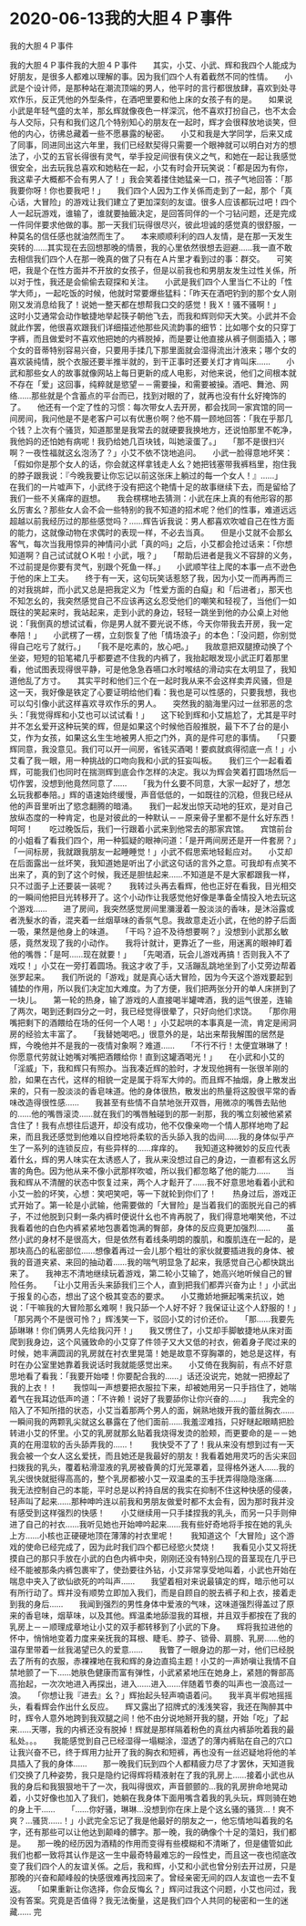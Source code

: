 # 2020-06-13我的大胆４Ｐ事件



我的大胆４Ｐ事件



我的大胆４Ｐ事件我的大胆４Ｐ事件　　其实，小艾、小武、辉和我四个人能成为好朋友，是很多人都难以理解的事。因为我们四个人有着截然不同的性情。　　小武是个设计师，是那种站在潮流顶端的男人，他平时的言行都很放肆，喜欢到处寻欢作乐，反正凭他的外型条件，在酒吧里要和他上床的女孩子有的是。　　如果说小武是年轻气盛的太羊，那幺辉就像夜色一样深沉，他不喜欢打扮自己，也不太会与人交际，只有和我们这几个特别知心的朋友在一起时，辉才会很释放地谈笑，但他的内心，彷彿总藏着一些不愿暴露的秘密。　　小艾和我是大学同学，后来又成了同事，同进同出这六年里，我们已经默契得只需要一个眼神就可以明白对方的想法了，小艾的五官长得很有灵气，举手投足间很有侠义之气，和她在一起让我感觉很安全，出去玩我总喜欢和她粘在一起，小艾有时会开玩笑说：「都是因为有你，我这辈子大概都不会有男人了！」我会笑着搂住她猛亲一口，孩子气地回答：「那我要你呀！你也要我吧！」　　我们四个人因为工作关係而走到了一起，那个「真心话，大冒险」的游戏让我们建立了更加深刻的友谊。很多人应该都玩过吧！四个人一起玩游戏，谁输了，谁就要抽籤决定，是回答同伴的一个刁钻问题，还是完成一件同伴要求他做的事。那一天我们玩得很尽兴，彼此坦诚的感觉真的很舒服，一种莫名的信任感也就油然而生了。　　本来顺顺利利的四人友情，是在那一天发生突转的……其实现在去回想那晚的情景，我的心里依然很想去迴避……我一直不敢去相信我们四个人在那一晚真的做了只有在Ａ片里才看到过的事：群交。　　可笑吧，我是个在性方面并不开放的女孩子，但是以前我也和男朋友发生过性关係，所以对于性，我还是会偷偷去窥探和关注。　　小武是我们四个人里当仁不让的「性学大师」，一起吃饭的时候，他就时常要爆些猛料：「昨天在酒吧钓到的那个女人刚刚又发消息给我了！说她一整天都在想帮我口交的感觉！我Ｘ！骚不骚啊！」　　这时小艾通常会动作敏捷地举起筷子朝他飞去，而我和辉则仰天大笑。小武并不会就此作罢，他很喜欢跟我们详细描述他那些风流韵事的细节：比如哪个女的只穿丁字裤，而且做爱时不喜欢他把她的内裤脱掉，而是要让他直接从裤子侧面插入；哪个女的音蒂特别容易兴奋，只要用手揉几下那里面就会湿得流出汁液来；哪个女的喜欢装纯情，脱个衣服还要半推半就的，到干正事时还要关灯才肯叫床……　　小武和那些女人的故事就像网站上每日更新的成人电影，对他来说，他们之间根本就不存在「爱」这回事，纯粹就是慾望－－需要操，和需要被操。酒吧、舞池、网络……那些就是个含蓄点的平台而已，找到对眼的了，就再也没有什幺好掩饰的了。　　他还有一个定了性的习惯：每次带女人去开房，都会找同一家宾馆的同一间房间，我问他是不是老客户可以有优惠价啊？他不屑一顾地回答：「我在乎那几个钱？上次有个骚货，知道那里是我常去的就硬要我换地方，还说怕那里不乾净，我他妈的还怕她有病呢！我扔给她几百块钱，叫她滚蛋了。」　　「那不是很扫兴啊？一夜性福就这幺泡汤了？」小艾不依不饶地追问。　　小武一脸得意地坏笑：「假如你是那个女人的话，你会就这样拿钱走人幺？她把钱塞带我裤档里，抱住我的脖子跟我说：『今晚我要让你忘记以前这张床上躺过的每一个女人！』……」　　在我们的一片嘘声下，小武终于没有把这个艳情十足的故事继续下去，而是留给了我们一些不关痛痒的遐想。　　我会楞楞地去猜测：小武在床上真的有他形容的那幺厉害幺？那些女人会不会一些特别的我不知道的招术呢？他们的性事，难道远远超越以前我经历过的那些感觉吗？……辉告诉我说：男人都喜欢吹嘘自己在性方面的能力，这就像动物在求偶时的表现一样，不必去当真。　　但是小艾就不会那幺客气，每次当我用惊异的神情问小武「真的吗」之后，小艾都会抢过话来：「你想知道啊？自己试试就ＯＫ啦！小武，哦？」　　「帮助后进者是我义不容辞的义务，不过前提是你要有灵气，别跟个死鱼一样。」　　小武顺竿往上爬的本事一点不逊色于他的床上工夫。　　终于有一天，这句玩笑话惹怒了我，因为小艾一而再再而三的对我挑衅，而小武又总是把我定义为「性爱方面的白癡」和「后进者」，那天也不知怎幺的，我突然感觉自己不应该再这幺忍受他们的嘲笑和轻视了，当他们一如既往的笑起来时，我站起来，走到小武的身边，轻轻一跳坐到他的办公桌上对他说：「我倒真的想试试看，你是男人就不要光说不练，今天你带我去开房，我一定奉陪！」　　小武楞了一楞，立刻恢复了他「情场浪子」的本色：「没问题，你别觉得自己吃亏了就行。」　　「我不是吃素的，放心吧。」　　我故意把双腿撩动换了个坐姿，短短的铅笔裙几乎都要遮不住我的内裤了，我抬起眼发现小武正盯着那里看，他试图表现得很平静，可是他急急吞嚥口水时喉结的滑动实在太明显了，我知道他乱了方寸。　　其实平时和他们三个在一起时我从来不会这样卖弄风骚，但是这一天，我好像是铁定了心要证明给他们看：我也是可以性感的，只要我想，我也可以勾引像小武这样喜欢寻欢作乐的男人。　　突然我的脑海里闪过一丝邪恶的念头：「我觉得辉和小艾也可以试试看！」　　这下轮到辉和小艾尴尬了，尤其是平时并不怎幺爱开这种玩笑的辉，但是如果这个时候他百般推脱，最下不了台的是小艾，作为女孩，如果这幺生生地被男人拒之门外，真的是件可悲的事情。　　「只要辉同意，我没意见。我们可以开一间房，省钱买酒喝！要疯就疯得彻底一点！」小艾看了我一眼，用一种挑战的口吻向我和小武的狂妄叫板。　　我们三个一起看着辉，可能我们也同时在揣测辉到底会作怎样的决定。我以为辉会笑着打圆场然后一切作罢，没想到他竟然同意了……　　「我为什幺要不同意，大家一起好了，想怎幺玩我都奉陪。」辉的语速始终缓慢，声音低低的，一如既往的沉稳，但我已经从他的声音里听出了慾念翻腾的暗涌。　　我们一起发出惊天动地的狂欢，是对自己放纵态度的一种肯定，也是对彼此的一种默认－－原来骨子里都不是什幺好东西！呵呵！　　吃过晚饭后，我们一行跟着小武来到他常去的那家宾馆。　　宾馆前台的小姐看了看我们四个，用一种狐疑的眼神问道：「是开两间房还是开一件套房？」　　「一间标房，我就跟我朋友一起睡睡觉！」小武不假思索地轻鬆应对。　　小艾却在后面露出一丝坏笑，我知道她是听出了小武这句话的言外之意。可我却有点笑不出来了，真的到了这个时候，我还是胆怯起来……不知道是不是大家都跟我一样，只不过面子上还要装一装呢？　　我转过头再去看辉，他也正好在看我，目光相交的一瞬间他把目光转移开了。这个小动作让我感觉他好像是準备全情投入地去玩这个游戏……　　进了房间，我突然感觉房间里瀰漫着一股淡淡的香味，是沐浴露或者洗髮水的香，混夹着一丝烟草味的香氛气息。我故意走近小武，在他的脖子后面一吸，果然是他身上的味道。　　「干吗？迫不及待想要啊？」没想到小武那幺敏感，竟然发现了我的小动作。　　我将计就计，更靠近了一些，用迷离的眼神盯着他的嘴唇：「是呵……现在就要！」　　「先喝酒，玩会儿游戏再搞！否则我入不了戏哎！」小艾在一旁打着圆场。我这才收了手，又活蹦乱跳地坐到了小艾旁边帮着张罗起来。　　我们所说的「游戏」就是真心话大冒险，因为今天这个游戏要起到铺垫的作用，所以我们决定加大难度。为了方便，我们把两张分开的单人床拼到了一块儿。　　第一轮的热身，输了游戏的人直接喝半罐啤酒，我的运气很差，连输了两次，喝到还剩四分之一时，我已经觉得很晕了，只好向他们求饶。　　「那你用嘴把剩下的酒餵给在场的任何一个人喝！」小艾起哄的本事真是一流，肯定是闹洞房的经验太丰富了。　　「我替她喝吧。」很意外的是，站出来帮我解围的居然是辉，今晚他并不是我的一夜情对象啊？难道……　　「不行不行！太便宜琳琳了！你愿意代劳就让她嘴对嘴把酒餵给你！直到这罐酒喝光！」　　在小武和小艾的「淫威」下，我和辉只有照办。当我凑近辉的脸时，才发现他拥有一张很羊刚的脸，如果在古代，这样的相貌一定是属于将军大帅的。而且辉不抽烟，身上散发出来的，只有一股淡淡的香皂味道。他的身体很热，散发出的热量将这股很平常的香味改造得很性感……　　我甚至有些情不自禁地张开双唇，用微凉的嘴唇去贴他的……他的嘴唇滚烫……就在我们的嘴唇触碰到的那一剎那，我的嘴立刻被他紧紧含住了！我有点想往后退开，却没有成功，他不仅像亲吻一个情人那样地吻了起来，而且我还感觉到他难以自控地将柔软的舌头舔入我的齿间……我的身体似乎产生了一系列的连锁反应，有些异样的……痒痒的。　　我知道这种微妙的反应代表着什幺，辉的男人味实在太诱惑人了，我从来没想过自己的身边，一直都有这幺厉害的角色。因为他从来不像小武那样吹嘘，所以我们都忽略了他的能力……　　当我和辉从不清醒的状态中恢复过来，两个人才鬆开了……我不好意思地看着小武和小艾一脸的坏笑，心想：笑吧笑吧，等一下就轮到你们了！　　热身过后，游戏正式开始了。第一轮是小武输，他需要做的「大冒险」是当着我们的面脱光自己的裤子，不过他脱到只剩一条内裤时便说什幺也不肯再脱了，我们得意地嘲笑他，不过我看着他的白色内裤紧紧地包裹着饱满的臀部，身体的反应竟更加强烈……　　虽然小武的身材不是很高大，但是依然有着线条明朗的腹肌，和腹肌连在一起的，是那块高凸的私密部位……想像着再过一会儿那个粗壮的家伙就要插进我的身体、被我的音道夹紧、来回的抽动着……我的喘气明显急了起来，我感觉自己心都快跳出来了。　　我神志不清地继续玩着游戏，第二轮小艾输了，她高兴地听候自己的冒险任务。　　「让小艾用舌头来舔我们三个人，直到把我们都弄兴奋为止！」小武出于报复的心态，想出了这个极其变态的要求。　　小艾撒娇地撅起嘴来抗议，她说：「干嘛我的大冒险那幺难啊！我只舔一个人好不好？我保证让这个人舒服的！」　　「那另两个不是很可怜？」辉浅笑一下，驳回小艾的讨价还价。　　「那……我要先舔琳琳！你们俩男人先给我闪开！」　　我又愣住了，小艾却手脚敏捷地从床对面爬到我身边，这个风骚致命的小艾穿了件领子又大又低的衬衣，俯着身子爬过来的时候，她丰满圆润的乳房就在衬衣里晃蕩！她是故意不穿胸罩的，她总是这样，有时在办公室里她靠着我说话时我就能感觉出来。　　小艾倚在我胸前，有点不好意思地看了看我：「我要开始喽！你要配合我的……」话还没说完，她就一把撩起了我的上衣！！　　我惊叫一声想要把衣服拉下来，却被她用另一只手挡住了，她喘着气在我耳边低声吟道：「不许赖！说好了我要舔你让你兴奋的……」　　我完全的陷入了不知所措的状态，小艾当着那两个男人的面，娴熟地拨开我的蕾丝胸衣……一瞬间我的两颗乳尖就这幺暴露在了他们面前……我羞涩难挡，只好瞇起眼睛把脸转进小艾的怀里。小艾的乳房就那幺贴着我烧得发烫的脸颊，而更要命的是－－她真的在用湿软的舌头舔弄我的……！　　我快受不了了！我从来没有想到过有一天我会被一个女人这幺爱抚，而且她还是我最好的朋友！我看着她用灵巧的舌尖来回扫拨我的乳头，覆着粘滑湿液的乳房被昏黄的灯光笼罩着，显得格外迷人……我的乳尖很快就挺得高高的，整个乳房都被小艾一双温柔的玉手抚弄得隐隐涨痛……　　我无法控制自己的本能，平时总是以矜持自居的我实在抑制不住这种快感的侵袭，轻声叫了起来……那种呻吟连以前我和男朋友做爱时都不太会有，因为那时我并没有感受到这样强烈的快感！　　小艾继续用一只手揉捏我的乳头，而另一只手则伸进了自己的衬衣……我听见她也开始呻吟起来……我有些好奇地将手按在她的乳头上方……小核也正硬硬地顶在薄薄的衬衣里呢！　　我知道这个「大冒险」这个游戏的使命已经完成了，因为此时我们四个都已经慾火焚烧！　　我看见小艾又将抚摸自己的那只手放在小武的白色内裤中央，刚刚还没有特别凸现的音茎现在几乎已经不能被那条内裤包裹牢了，使劲要往外钻，小艾非常享受地叫着，小武也开始在喘息中夹入了欲仙欲死的吟叫声……　　我望着相对来说最镇定的辉，暗示他可以有所行动了。辉并没有顺势立即加入我们，而是自顾自的脱去裤子和上衣，接着走到我的身后……　　我闻到强烈的男性身体中爱液的气味，这味道强烈得盖过了原来的香皂味，烟草味，以及其他。辉温柔地舔湿我的耳根，并且双手都按在了我的乳房上－－顺理成章地让小艾的双手都转移到了小武的下身。　　辉将我拉进他的怀中，悄悄地变着力度来亲抚我的耳根、睫毛、脖子、锁骨、肩膀、乳房……他的温存里带着一丝我渴望已久的爱意……　　我瞥了一眼身边的那一对，他们已经脱去了所有的衣服，赤裸裸地在我和辉的身边直捣主题！小艾的一声娇嗔让我情不自禁地颤了一下……她肤色健康而富有弹性，小武紧紧地压在她身上，紧翘的臀部高高抬起，一次次地进入再探出，进入……进入……伴随着节奏的叫声也一浪高过一浪。　　「你想让我『进去』幺？」辉抬起头轻声喃语着问。　　我半真半假地摇摇头，看看辉会作出什幺反应。　　辉又露出了招牌式的浅浅笑容，我还在陶醉其中时，辉令人意外地跨到我双腿之间！他不由分说地掰开我的腿，开始「吃」了起来……天哪，我的内裤还没有脱掉！辉就是那样隔着粉色的真丝内裤舔吮着我的最私处。。。　　我能感觉到自己已经湿得一塌糊涂，湿透了的薄内裤贴在自己的穴口让我兴奋不已，终于辉用力扯开了我的胸衣和短裤，再也没有一丝迟疑地将他的羊具插入了我的身体……　　那一晚我们玩到四个人都精疲力尽了才罢休，天知道我们交换了几种姿势，我只是隐约记得辉将精液射在了我的乳房上……接着小武也从我的身后和我狠狠地干了一次，我叫得很欢，声音颤颤的…我的乳房拚命地晃动着，小艾好像也加入了我们，她躺在我身体下面用嘴含着我的乳头玩，辉则骑在她的身上干……　　「……你好骚，琳琳…没想到你在床上是个这幺骚的骚货…！爽不爽？…骚货……！」小武完全忘记了我是他最好的朋友之一，他忘情地叫着我的名字，还有那些可以让他达到颠峰的髒字。那一晚，我的确像个十足的蕩妇，我们都是。　　那一晚的经历因为酒精的作用而变得有些模糊和不清晰了，但是儘管如此我们也都一致将其认作是这一生中最奇特最难忘的一段性史，而且这一夜也彻底改变了我们四个人的友谊关係。之后，我和辉，小艾和小武也曾分别去开过房，只是那晚的兴奋和颠峰般的快感很难再找回来了。曾经亲密无间的四人友谊也一去不复返。　　「如果重新让你选择，你会反悔幺？」辉问过我这个问题，小艾也问过，我没有答案。究竟是否值得？我无法衡量，这是我们四个人共同的秘密和一生的迷藏……    完


